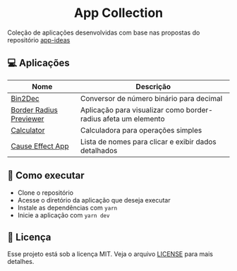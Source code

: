 <h1 align="center">App Collection</h1>

Coleção de aplicações desenvolvidas com base nas propostas do repositório [app-ideas](https://github.com/florinpop17/app-ideas)


## 💻 Aplicações

| Nome                                                            | Descrição                                                       |
| --------------------------------------------------------------- | --------------------------------------------------------------- |
| [Bin2Dec](./bin-2-dec/README.md)                                | Conversor de número binário para decimal                        |
| [Border Radius Previewer](./border-radius-previewer/README.md)  | Aplicação para visualizar como border-radius afeta um elemento  |
| [Calculator](./calculator/README.md)                            | Calculadora para operações simples                              |
| [Cause Effect App](./cause-effect/README.md)                    | Lista de nomes para clicar e exibir dados detalhados            |


## 🚀 Como executar

- Clone o repositório
- Acesse o diretório da aplicação que deseja executar
- Instale as dependências com `yarn`
- Inicie a aplicação com `yarn dev`


## 📄 Licença

Esse projeto está sob a licença MIT. Veja o arquivo [LICENSE](LICENSE) para mais detalhes.